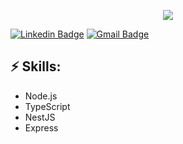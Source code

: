 <p align="center">
  <img src="https://media4.giphy.com/media/v1.Y2lkPTc5MGI3NjExdXJtMmZ0aG5ycTM5c3d6cDMzeWlyYjVleGRzZnRxMjNxdnQ3ZjZlYiZlcD12MV9pbnRlcm5hbF9naWZfYnlfaWQmY3Q9Zw/3o7btZ3T6y3JTmjg4w/giphy.gif" style="max-width: 100%; height: auto;">
</p>



[![Linkedin Badge](https://img.shields.io/badge/-LinkedIn-blue?style=flat-square&logo=Linkedin&logoColor=white&link=https://www.linkedin.com/in/henry-yusuf-rizaldy-9451252aa/)](https://www.linkedin.com/in/henry-yusuf-rizaldy-9451252aa/)
[![Gmail Badge](https://img.shields.io/badge/-Gmail-d14836?style=flat-square&logo=Gmail&logoColor=white&link=mail@henry.360420@gmail.com
)](mailto:mail@henry.360420@gmail.com
)


## ⚡ Skills:
- Node.js
- TypeScript
- NestJS
- Express
